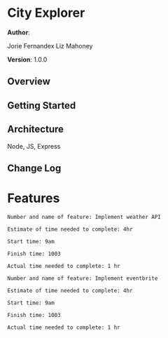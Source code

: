 # City Explorer

**Author**:

Jorie Fernandex
Liz Mahoney

**Version**:
1.0.0

## Overview
<!-- Provide a high level overview of what this application is and why you are building it, beyond the fact that it's an assignment for this class. (i.e. What's your problem domain?) -->

## Getting Started
<!-- What are the steps that a user must take in order to build this app on their own machine and get it running? -->

## Architecture
Node, JS, Express

## Change Log

# Features 

```
Number and name of feature: Implement weather API

Estimate of time needed to complete: 4hr

Start time: 9am

Finish time: 1003

Actual time needed to complete: 1 hr
```

```
Number and name of feature: Implement eventbrite

Estimate of time needed to complete: 4hr

Start time: 9am

Finish time: 1003

Actual time needed to complete: 1 hr
```